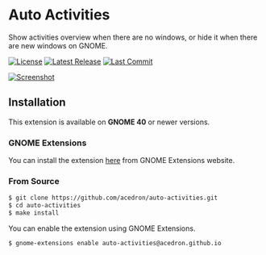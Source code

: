 # Auto Activities
Show activities overview when there are no windows, or hide it when there are new windows on GNOME.

[![License][license-badge]][license-link]
[![Latest Release][release-badge]][release-link]
[![Last Commit][commit-badge]][commit-link]

[![Screenshot][screenshot-img]][extension-link]

## Installation
This extension is available on **GNOME 40** or newer versions.

### GNOME Extensions

You can install the extension [here](https://extensions.gnome.org/extension/4179/auto-activities) from GNOME Extensions website.

### From Source

```bash
$ git clone https://github.com/acedron/auto-activities.git
$ cd auto-activities
$ make install
```

You can enable the extension using GNOME Extensions.

```bash
$ gnome-extensions enable auto-activities@acedron.github.io
```

[license-badge]: https://img.shields.io/github/license/acedron/auto-activities?style=for-the-badge
[license-link]: https://github.com/acedron/auto-activities/blob/master/LICENSE
[release-badge]: https://img.shields.io/github/v/release/acedron/auto-activities?style=for-the-badge
[release-link]: https://github.com/acedron/auto-activities/releases/latest
[commit-badge]: https://img.shields.io/github/last-commit/acedron/auto-activities?style=for-the-badge
[commit-link]: https://github.com/acedron/auto-activities/commit
[screenshot-img]: https://extensions.gnome.org/extension-data/screenshots/screenshot_4179.gif
[extension-link]: https://extensions.gnome.org/extension/4179/auto-activities
